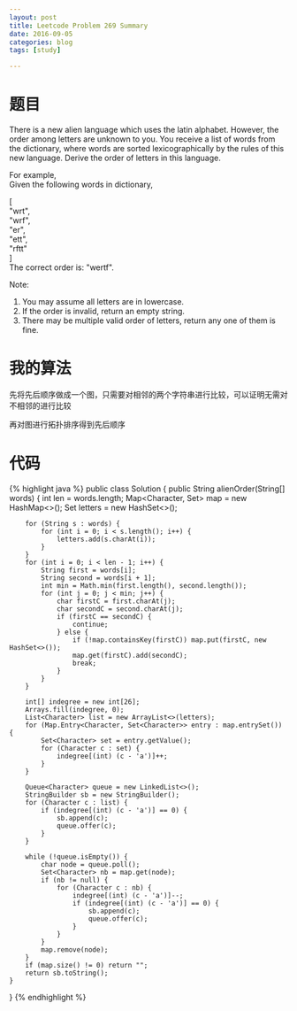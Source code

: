 ```yaml
---
layout: post
title: Leetcode Problem 269 Summary
date: 2016-09-05
categories: blog
tags: [study]

---
```


# 题目

There is a new alien language which uses the latin alphabet. However, the order among letters are unknown to you. You receive a list of words from the dictionary, where words are sorted lexicographically by the rules of this new language. Derive the order of letters in this language.

For example,  
Given the following words in dictionary,

[  
  "wrt",  
  "wrf",  
  "er",  
  "ett",  
  "rftt"  
]  
The correct order is: "wertf".

Note:
1. You may assume all letters are in lowercase.
2. If the order is invalid, return an empty string.
3. There may be multiple valid order of letters, return any one of them is fine.

# 我的算法

先将先后顺序做成一个图，只需要对相邻的两个字符串进行比较，可以证明无需对不相邻的进行比较

再对图进行拓扑排序得到先后顺序

# 代码

{% highlight java %}
public class Solution {
    public String alienOrder(String[] words) {
        int len = words.length;
        Map<Character, Set<Character>> map = new HashMap<>();
        Set<Character> letters = new HashSet<>();

        for (String s : words) {
            for (int i = 0; i < s.length(); i++) {
                letters.add(s.charAt(i));
            }
        }
        for (int i = 0; i < len - 1; i++) {
            String first = words[i];
            String second = words[i + 1];
            int min = Math.min(first.length(), second.length());
            for (int j = 0; j < min; j++) {
                char firstC = first.charAt(j);
                char secondC = second.charAt(j);
                if (firstC == secondC) {
                    continue;
                } else {
                    if (!map.containsKey(firstC)) map.put(firstC, new HashSet<>());
                    map.get(firstC).add(secondC);
                    break;
                }
            }
        }
        
        int[] indegree = new int[26];
        Arrays.fill(indegree, 0);
        List<Character> list = new ArrayList<>(letters);
        for (Map.Entry<Character, Set<Character>> entry : map.entrySet()) {
            Set<Character> set = entry.getValue();
            for (Character c : set) {
                indegree[(int) (c - 'a')]++;
            }
        }
        
        Queue<Character> queue = new LinkedList<>();
        StringBuilder sb = new StringBuilder();
        for (Character c : list) {
            if (indegree[(int) (c - 'a')] == 0) {
                sb.append(c);
                queue.offer(c);
            }
        }

        while (!queue.isEmpty()) {
            char node = queue.poll();
            Set<Character> nb = map.get(node);
            if (nb != null) {
                for (Character c : nb) {
                    indegree[(int) (c - 'a')]--;
                    if (indegree[(int) (c - 'a')] == 0) {
                        sb.append(c);
                        queue.offer(c);
                    }
                }
            }
            map.remove(node);
        }
        if (map.size() != 0) return "";
        return sb.toString();
    }
}
{% endhighlight %}